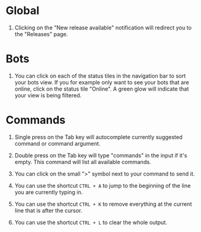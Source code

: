 # Global

1. Clicking on the "New release available" notification will redirect you to the "Releases" page.

# Bots

1. You can click on each of the status tiles in the navigation bar to sort your bots view. If you for example only want to see your bots that are online, click on the status tile "Online". A green glow will indicate that your view is being filtered.

# Commands

1. Single press on the Tab key will autocomplete currently suggested command or command argument.

2. Double press on the Tab key will type "commands" in the input if it's empty. This command will list all available commands.

3. You can click on the small ">" symbol next to your command to send it.

4. You can use the shortcut `CTRL + A` to jump to the beginning of the line you are currently typing in.

5. You can use the shortcut `CTRL + K` to remove everything at the current line that is after the cursor.

6. You can use the shortcut `CTRL + L` to clear the whole output.
